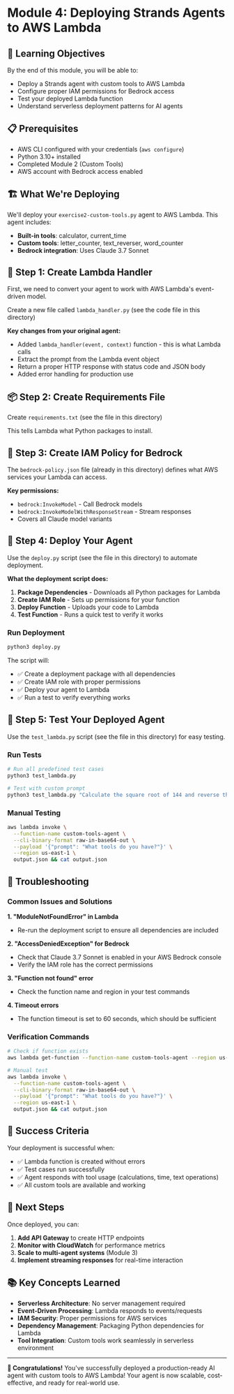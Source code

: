 # Module 4: Deploying Strands Agents to AWS Lambda

## 🎯 Learning Objectives

By the end of this module, you will be able to:
- Deploy a Strands agent with custom tools to AWS Lambda
- Configure proper IAM permissions for Bedrock access
- Test your deployed Lambda function
- Understand serverless deployment patterns for AI agents

## 📋 Prerequisites

- AWS CLI configured with your credentials (`aws configure`)
- Python 3.10+ installed
- Completed Module 2 (Custom Tools)
- AWS account with Bedrock access enabled

## 🏗️ What We're Deploying

We'll deploy your `exercise2-custom-tools.py` agent to AWS Lambda. This agent includes:
- **Built-in tools**: calculator, current_time
- **Custom tools**: letter_counter, text_reverser, word_counter
- **Bedrock integration**: Uses Claude 3.7 Sonnet

## 📁 Step 1: Create Lambda Handler

First, we need to convert your agent to work with AWS Lambda's event-driven model.

Create a new file called `lambda_handler.py` (see the code file in this directory)

**Key changes from your original agent:**
- Added `lambda_handler(event, context)` function - this is what Lambda calls
- Extract the prompt from the Lambda event object
- Return a proper HTTP response with status code and JSON body
- Added error handling for production use

## 📦 Step 2: Create Requirements File

Create `requirements.txt` (see the file in this directory)

This tells Lambda what Python packages to install.

## 🔐 Step 3: Create IAM Policy for Bedrock

The `bedrock-policy.json` file (already in this directory) defines what AWS services your Lambda can access.

**Key permissions:**
- `bedrock:InvokeModel` - Call Bedrock models
- `bedrock:InvokeModelWithResponseStream` - Stream responses
- Covers all Claude model variants

## 🚀 Step 4: Deploy Your Agent

Use the `deploy.py` script (see the file in this directory) to automate deployment.

**What the deployment script does:**
1. **Package Dependencies** - Downloads all Python packages for Lambda
2. **Create IAM Role** - Sets up permissions for your function
3. **Deploy Function** - Uploads your code to Lambda
4. **Test Function** - Runs a quick test to verify it works

### Run Deployment
```bash
python3 deploy.py
```

The script will:
- ✅ Create a deployment package with all dependencies
- ✅ Create IAM role with proper permissions
- ✅ Deploy your agent to Lambda
- ✅ Run a test to verify everything works

## 🧪 Step 5: Test Your Deployed Agent

Use the `test_lambda.py` script (see the file in this directory) for easy testing.

### Run Tests
```bash
# Run all predefined test cases
python3 test_lambda.py

# Test with custom prompt
python3 test_lambda.py "Calculate the square root of 144 and reverse the word 'lambda'"
```

### Manual Testing
```bash
aws lambda invoke \
  --function-name custom-tools-agent \
  --cli-binary-format raw-in-base64-out \
  --payload '{"prompt": "What tools do you have?"}' \
  --region us-east-1 \
  output.json && cat output.json
```

## 🔧 Troubleshooting

### Common Issues and Solutions

**1. "ModuleNotFoundError" in Lambda**
- Re-run the deployment script to ensure all dependencies are included

**2. "AccessDeniedException" for Bedrock**
- Check that Claude 3.7 Sonnet is enabled in your AWS Bedrock console
- Verify the IAM role has the correct permissions

**3. "Function not found" error**
- Check the function name and region in your test commands

**4. Timeout errors**
- The function timeout is set to 60 seconds, which should be sufficient

### Verification Commands
```bash
# Check if function exists
aws lambda get-function --function-name custom-tools-agent --region us-east-1

# Manual test
aws lambda invoke \
  --function-name custom-tools-agent \
  --cli-binary-format raw-in-base64-out \
  --payload '{"prompt": "What tools do you have?"}' \
  --region us-east-1 \
  output.json && cat output.json
```

## 🎉 Success Criteria

Your deployment is successful when:
- ✅ Lambda function is created without errors
- ✅ Test cases run successfully
- ✅ Agent responds with tool usage (calculations, time, text operations)
- ✅ All custom tools are available and working

## 🚀 Next Steps

Once deployed, you can:
1. **Add API Gateway** to create HTTP endpoints
2. **Monitor with CloudWatch** for performance metrics
3. **Scale to multi-agent systems** (Module 3)
4. **Implement streaming responses** for real-time interaction

## 📚 Key Concepts Learned

- **Serverless Architecture**: No server management required
- **Event-Driven Processing**: Lambda responds to events/requests
- **IAM Security**: Proper permissions for AWS services
- **Dependency Management**: Packaging Python dependencies for Lambda
- **Tool Integration**: Custom tools work seamlessly in serverless environment

---

**🎯 Congratulations!** You've successfully deployed a production-ready AI agent with custom tools to AWS Lambda! Your agent is now scalable, cost-effective, and ready for real-world use.
